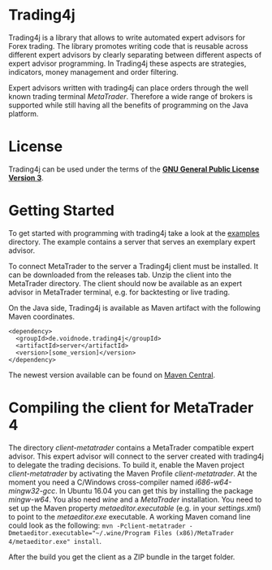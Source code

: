 # Trading4j
Trading4j is a library that allows to write automated expert advisors for Forex trading. The library promotes writing code that is reusable across different expert advisors by clearly separating between different aspects of expert advisor programming. In Trading4j these aspects are strategies, indicators, money management and order filtering.

Expert advisors written with trading4j can place orders through the well known trading terminal *MetaTrader*. Therefore a wide range of brokers is supported while still having all the benefits of programming on the Java platform.

# License
Trading4j can be used under the terms of the [**GNU General Public License Version 3**](LICENSE.md).

# Getting Started
To get started with programming with trading4j take a look at the [examples](examples/) directory.
The example contains a server that serves an exemplary expert advisor.

To connect MetaTrader to the server a Trading4j client must be installed.
It can be downloaded from the releases tab.
Unzip the client into the MetaTrader directory.
The client should now be available as an expert advisor in MetaTrader terminal, e.g. for backtesting or live trading.

On the Java side, Trading4j is available as Maven artifact with the following Maven coordinates.


    <dependency>
      <groupId>de.voidnode.trading4j</groupId>
      <artifactId>server</artifactId>
      <version>[some_version]</version>
    </dependency> 
    
The newest version available can be found on [Maven Central](http://search.maven.org/#search%7Cga%7C1%7Cg%3A%22de.voidnode.trading4j%22%20AND%20a%3A%22server%22).

# Compiling the client for MetaTrader 4

The directory *client-metatrader* contains a MetaTrader compatible expert advisor. This expert advisor will connect to the server created with trading4j to delegate the trading decisions. To build it, enable the Maven project *client-metatrader* by activating the Maven Profile *client-metatrader*. At the moment you need a C/Windows cross-compiler named *i686-w64-mingw32-gcc*. In Ubuntu 16.04 you can get this by installing the package *mingw-w64*. You also need *wine* and a *MetaTrader* installation. You need to set up the Maven property *metaeditor.executable* (e.g. in your *settings.xml*) to point to the *metaeditor.exe* executable. A working Maven comand line could look as the following: `mvn -Pclient-metatrader -Dmetaeditor.executable="~/.wine/Program Files (x86)/MetaTrader 4/metaeditor.exe" install`.

After the build you get the client as a ZIP bundle in the target folder.